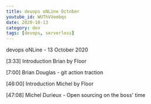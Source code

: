 ```yaml
---
title: devops oNLine October
youtube_id: WUThVVembqs
date: 2020-10-13
category: dev
tags: [devops, serverless]
---
```


devops oNLine - 13 October 2020

[3:33] Introduction Brian by Floor

[7:00] Brian Douglas - git action traction

[46:00] Introduction Michel by Floor

[47:08] Michel Durieux - Open sourcing on the boss' time
